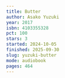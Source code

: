 ```yaml
---
title: Butter
author: Asako Yuzuki
year: 2017
isbn: 4103355328
pct: 100
stars: 3
started: 2024-10-05
finished: 2025-09-30
slug: yuzuki-butter
mode: audiobook
pages: 464
---
```

